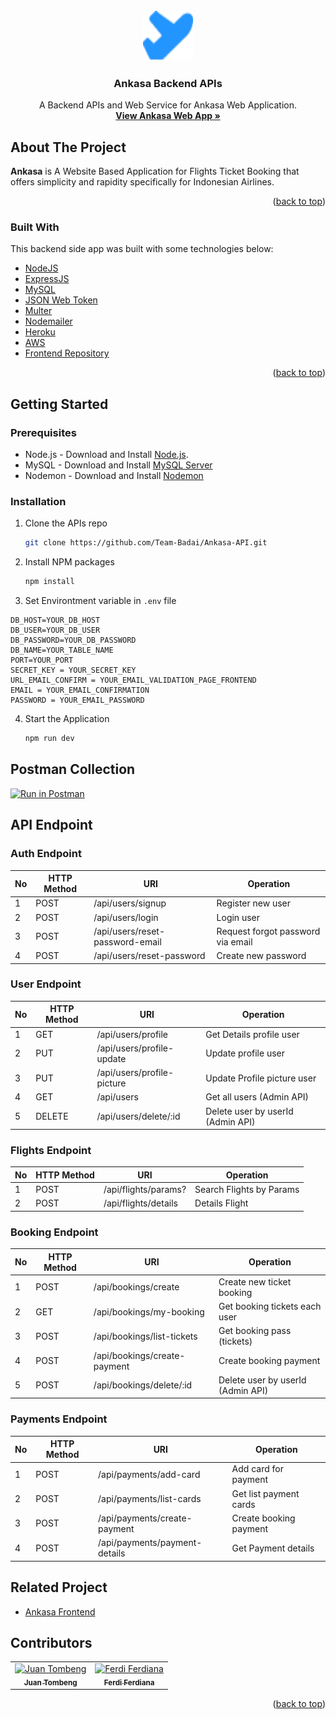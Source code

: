 <div id="top"></div>

<!-- PROJECT LOGO -->
<br />
<div align="center">
  <a href="https://github.com/Team-Badai/Ankasa-app">
    <img src="./assets/logoLg.png" alt="AnkasaLogo" width="80" height="80">
  </a>

  <h3 align="center">Ankasa Backend APIs</h3>

  <p align="center">
    A Backend APIs and Web Service for Ankasa Web Application.
    <br />
    <a href="https://github.com/Team-Badai/Ankasa-app"><strong>View Ankasa Web App »</strong></a>
    <br />

  </p>
</div>

## About The Project

**Ankasa** is A Website Based Application for Flights Ticket Booking that offers simplicity and rapidity specifically for Indonesian Airlines.

<p align="right">(<a href="#top">back to top</a>)</p>

### Built With

This backend side app was built with some technologies below:

- [NodeJS](https://nodejs.org/)
- [ExpressJS](https://expressjs.com/)
- [MySQL](https://www.mysql.com/)
- [JSON Web Token](https://jwt.io/)
- [Multer](https://www.npmjs.com/package/multer)
- [Nodemailer](https://nodemailer.com/about/)
- [Heroku](https://www.heroku.com/)
- [AWS](https://aws.amazon.com/id/)
- [Frontend Repository](https://github.com/Team-Badai/Ankasa-app)

<p align="right">(<a href="#top">back to top</a>)</p>

## Getting Started

### Prerequisites

- Node.js - Download and Install [Node.js](https://nodejs.org/en/).
- MySQL - Download and Install [MySQL Server](https://www.mysql.com/downloads/)
- Nodemon - Download and Install [Nodemon](https://www.npmjs.com/package/nodemon)

### Installation

1. Clone the APIs repo

   ```sh
   git clone https://github.com/Team-Badai/Ankasa-API.git
   ```

2. Install NPM packages
   ```sh
   npm install
   ```
3. Set Environtment variable in `.env` file

```
DB_HOST=YOUR_DB_HOST
DB_USER=YOUR_DB_USER
DB_PASSWORD=YOUR_DB_PASSWORD
DB_NAME=YOUR_TABLE_NAME
PORT=YOUR_PORT
SECRET_KEY = YOUR_SECRET_KEY
URL_EMAIL_CONFIRM = YOUR_EMAIL_VALIDATION_PAGE_FRONTEND
EMAIL = YOUR_EMAIL_CONFIRMATION
PASSWORD = YOUR_EMAIL_PASSWORD
```

4. Start the Application
   ```sh
   npm run dev
   ```

## Postman Collection

[![Run in Postman](https://run.pstmn.io/button.svg)](https://documenter.getpostman.com/view/11726764/UVsEUoz7#128cf4ef-3a94-4eb8-87bc-552d7383c02b)

## API Endpoint

### Auth Endpoint

| No  | HTTP Method | URI                             | Operation                         |
| --- | ----------- | ------------------------------- | --------------------------------- |
| 1   | POST        | /api/users/signup               | Register new user                 |
| 2   | POST        | /api/users/login                | Login user                        |
| 3   | POST        | /api/users/reset-password-email | Request forgot password via email |
| 4   | POST        | /api/users/reset-password       | Create new password               |

### User Endpoint

| No  | HTTP Method | URI                        | Operation                         |
| --- | ----------- | -------------------------- | --------------------------------- |
| 1   | GET         | /api/users/profile         | Get Details profile user          |
| 2   | PUT         | /api/users/profile-update  | Update profile user               |
| 3   | PUT         | /api/users/profile-picture | Update Profile picture user       |
| 4   | GET         | /api/users                 | Get all users (Admin API)         |
| 5   | DELETE      | /api/users/delete/:id      | Delete user by userId (Admin API) |

### Flights Endpoint

| No  | HTTP Method | URI                  | Operation                |
| --- | ----------- | -------------------- | ------------------------ |
| 1   | POST        | /api/flights/params? | Search Flights by Params |
| 2   | POST        | /api/flights/details | Details Flight           |

### Booking Endpoint

| No  | HTTP Method | URI                          | Operation                         |
| --- | ----------- | ---------------------------- | --------------------------------- |
| 1   | POST        | /api/bookings/create         | Create new ticket booking         |
| 2   | GET         | /api/bookings/my-booking     | Get booking tickets each user     |
| 3   | POST        | /api/bookings/list-tickets   | Get booking pass (tickets)        |
| 4   | POST        | /api/bookings/create-payment | Create booking payment            |
| 5   | POST        | /api/bookings/delete/:id     | Delete user by userId (Admin API) |

### Payments Endpoint

| No  | HTTP Method | URI                           | Operation              |
| --- | ----------- | ----------------------------- | ---------------------- |
| 1   | POST        | /api/payments/add-card        | Add card for payment   |
| 2   | POST        | /api/payments/list-cards      | Get list payment cards |
| 3   | POST        | /api/payments/create-payment  | Create booking payment |
| 4   | POST        | /api/payments/payment-details | Get Payment details    |

## Related Project

- [Ankasa Frontend](https://github.com/Team-Badai/Ankasa-app)

## Contributors

<center>
  <table>
    <tr>
      <td align="center">
        <a href="https://github.com/JuanTombeng">
          <img width="100" src="https://avatars.githubusercontent.com/u/48963648?v=4" alt="Juan Tombeng"><br/>
          <sub><b>Juan Tombeng</b></sub>
        </a>
      </td>
      <td align="center">
        <a href="https://github.com/ferdianfh">
          <img width="100" src="https://avatars.githubusercontent.com/u/71470787?s=96&v=4" alt="Ferdi Ferdiana"><br/>
          <sub><b>Ferdi Ferdiana</b></sub>
        </a>
      </td>
    </tr>

  </table>
</center>

<p align="right">(<a href="#top">back to top</a>)</p>
